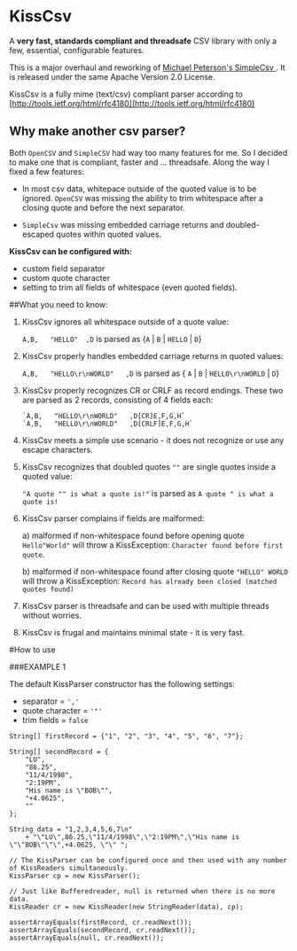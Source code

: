 KissCsv
=======

A **very fast, standards compliant and threadsafe** CSV library with only a few, essential, configurable features.

This is a major overhaul and reworking of [Michael Peterson's SimpleCsv ](https://github.com/quux00/simplecsv). It is released under the same Apache Version 2.0 License.

KissCsv is a fully mime (text/csv) compliant parser according to [http://tools.ietf.org/html/rfc4180](http://tools.ietf.org/html/rfc4180) 

## Why make another csv parser?

Both `OpenCSV` and `SimpleCSV` had way too many features for me. So I decided to make one that is compliant, faster and ... threadsafe. Along the way I fixed a few features:

- In most csv data, whitepace outside of the quoted value is to be ignored. `OpenCSV` was missing the ability to trim whitespace 
after a closing quote and before the next separator. 

- `SimpleCsv` was missing embedded carriage returns and doubled-escaped quotes within quoted values.

**KissCsv can be configured with:**
 - custom field separator
 - custom quote character
 - setting to trim all fields of whitespace (even quoted fields).
  
##What you need to know:

1) KissCsv ignores all whitespace outside of a quote value:

      `A,B,   "HELLO"  ,D` is parsed as {`A` | `B` | `HELLO` | `D`}

2) KissCsv properly handles embedded carriage returns in quoted values:

      `A,B,   "HELLO\r\nWORLD"   ,D` is parsed as { `A` | `B` | `HELLO\r\nWORLD` | `D`} 

3) KissCsv properly recognizes CR or CRLF as record endings. These two are parsed as 2 records, consisting of 4 fields each:

       `A,B,   "HELLO\r\nWORLD"   ,D[CR]E,F,G,H`
       `A,B,   "HELLO\r\nWORLD"   ,D[CRLF]E,F,G,H`
      

4) KissCsv meets a simple use scenario - it does not recognize or use any escape characters.

5) KissCsv recognizes that doubled quotes `""` are single quotes inside a quoted value:

      `"A quote "" is what a quote is!"` is parsed as `A quote " is what a quote is!`
      
6) KissCsv parser complains if fields are malformed:

      a) malformed if non-whitespace found before opening quote
      `Hello"World"` will throw a KissException: `Character found before first quote`.
    
      b) malformed if non-whitespace found after closing quote
      `"HELLO" WORLD` will throw a KissException: `Record has already been closed (matched quotes found)`

8) KissCsv parser is threadsafe and can be used with multiple threads without worries.

9) KissCsv is frugal and maintains minimal state - it is very fast.

#How to use

###EXAMPLE 1

The default KissParser constructor has the following settings:
- separator = `','`
- quote character = `'"'`
- trim fields = `false`

```
String[] firstRecord = {"1", "2", "3", "4", "5", "6", "7"};

String[] secondRecord = {
    "LU",
    "86.25",
    "11/4/1998",
    "2:19PM",
    "His name is \"BOB\"",
    "+4.0625",
    ""
};

String data = "1,2,3,4,5,6,7\n"
    + "\"LU\",86.25,\"11/4/1998\",\"2:19PM\",\"His name is \"\"BOB\"\"\",+4.0625, \"\" ";

// The KissParser can be configured once and then used with any number of KissReaders simultaneously.
KissParser cp = new KissParser();

// Just like Bufferedreader, null is returned when there is no more data.
KissReader cr = new KissReader(new StringReader(data), cp);

assertArrayEquals(firstRecord, cr.readNext());
assertArrayEquals(secondRecord, cr.readNext());
assertArrayEquals(null, cr.readNext());
```